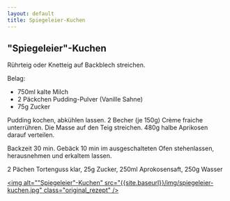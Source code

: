 ```yaml
---
layout: default
title: Spiegeleier-Kuchen
---
```


## "Spiegeleier"-Kuchen

Rührteig oder Knetteig auf Backblech streichen.

Belag:

- 750ml kalte Milch
- 2 Päckchen Pudding-Pulver (Vanille Sahne)
- 75g Zucker


Pudding kochen, abkühlen lassen.
2 Becher (je 150g) Crème fraiche unterrühren. Die Masse auf den Teig streichen.
480g halbe Aprikosen darauf verteilen.

Backzeit 30 min. Gebäck 10 min im ausgeschalteten Ofen stehenlassen, herausnehmen und erkaltem lassen.

2 Pächen Tortenguss klar, 25g Zucker, 250ml Aprokosensaft, 250g Wasser

<a href="{{site.baseurl}}/img/spiegeleier-kuchen.jpg"><img alt=""Spiegeleier"-Kuchen" src="{{site.baseurl}}/img/spiegeleier-kuchen.jpg" class="original_rezept" /></a>

